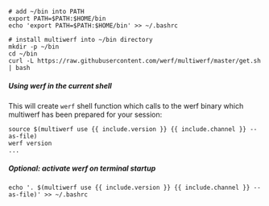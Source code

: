 ```shell
# add ~/bin into PATH
export PATH=$PATH:$HOME/bin
echo 'export PATH=$PATH:$HOME/bin' >> ~/.bashrc

# install multiwerf into ~/bin directory
mkdir -p ~/bin
cd ~/bin
curl -L https://raw.githubusercontent.com/werf/multiwerf/master/get.sh | bash
```

##### Using werf in the current shell

This will create `werf` shell function which calls to the werf binary which multiwerf has been prepared for your session:

```shell
source $(multiwerf use {{ include.version }} {{ include.channel }} --as-file)
werf version
...
```

##### Optional: activate werf on terminal startup

```shell
echo '. $(multiwerf use {{ include.version }} {{ include.channel }} --as-file)' >> ~/.bashrc
```
